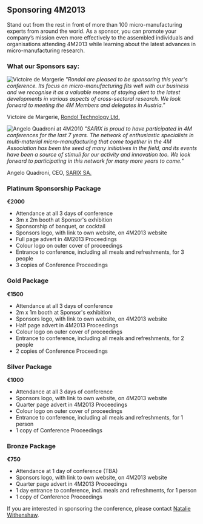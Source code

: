 ## Sponsoring 4M2013

Stand out from the rest in front of more than 100 micro-manufacturing experts from around the world. As a sponsor, you can promote your company’s mission even more effectively to the assembled individuals and organisations attending 4M2013 while learning about the latest advances in micro-manufacturing research.
<!--break-->
### What our Sponsors say:

  
![Victoire de Margerie](/4m-association/assets/images/Photo-Victoire_web.jpg)   *"Rondol are pleased to be sponsoring this year's conference. Its focus on micro-manufacturing fits well with our business and we recognise it as a valuable means of staying alert to the latest developments in various aspects of cross-sectoral research. We look forward to meeting the 4M Members and delegates in Austria."*    

Victoire de Margerie, [Rondol Technology Ltd.](http://www.rondol.com/)  
     
![Angelo Quadroni at 4M2010](/4m-association/assets/images/SARIX_crop4.jpg)  *"SARIX is proud to have participated in 4M conferences for the last 7 years. The network of enthusiastic specialists in multi-material micro-manufacturing that come together in the 4M Association has been the seed of many initiatives in the field, and its events have been a source of stimuli for our activity and innovation too. We look forward to participating in this network for many more years to come."*   
 
Angelo Quadroni, CEO, [SARIX SA.](http://sarix.com/)   


### Platinum Sponsorship Package

**€2000**

* Attendance at all 3 days of conference  
* 3m x 2m booth at Sponsor's exhibition  
* Sponsorship of banquet, or cocktail  
* Sponsors logo, with link to own website, on 4M2013 website
* Full page advert in 4M2013 Proceedings
* Colour logo on outer cover of proceedings
* Entrance to conference, including all meals and refreshments, for 3 people
* 3 copies of Conference Proceedings

### Gold Package

**€1500**

* Attendance at all 3 days of conference  
* 2m x 1m booth at Sponsor's exhibition  
* Sponsors logo, with link to own website, on 4M2013 website  
* Half page advert in 4M2013 Proceedings
* Colour logo on outer cover of proceedings
* Entrance to conference, including all meals and refreshments, for 2 people
* 2 copies of Conference Proceedings


### Silver Package

**€1000**

* Attendance at all 3 days of conference  
* Sponsors logo, with link to own website, on 4M2013 website  
* Quarter page advert in 4M2013 Proceedings
* Colour logo on outer cover of proceedings
* Entrance to conference, including all meals and refreshments, for 1 person
* 1 copy of Conference Proceedings  
  
### Bronze Package

**€750**

* Attendance at 1 day of conference (TBA)  
* Sponsors logo, with link to own website, on 4M2013 website  
* Quarter page advert in 4M2013 Proceedings
* 1 day entrance to conference, incl. meals and refreshments, for 1 person
* 1 copy of Conference Proceedings  


If you are interested in sponsoring the conference, please contact [Natalie Withenshaw](mailto:natalie.withenshaw@ctechinnovation.com).
